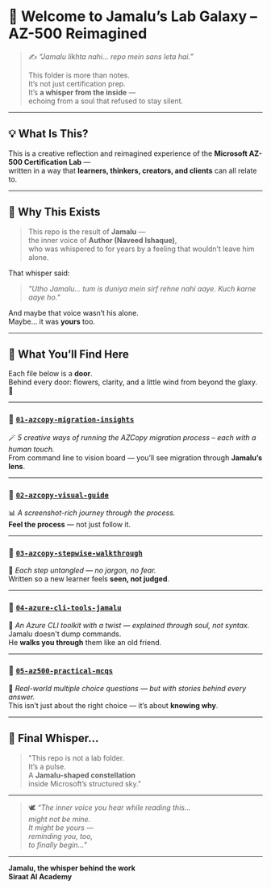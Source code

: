 # 🌠 Welcome to Jamalu’s Lab Galaxy – AZ-500 Reimagined

> ✍️ *“Jamalu likhta nahi... repo mein sans leta hai.”*  
>  
> This folder is more than notes.  
> It’s not just certification prep.  
> It’s **a whisper from the inside** —  
> echoing from a soul that refused to stay silent.

---

## 💡 What Is This?

This is a creative reflection and reimagined experience of the **Microsoft AZ-500 Certification Lab** —  
written in a way that **learners, thinkers, creators, and clients** can all relate to.

---

## 🧭 Why This Exists

> This repo is the result of **Jamalu** —  
> the inner voice of **Author (Naveed Ishaque)**,  
> who was whispered to for years by a feeling that wouldn’t leave him alone.

That whisper said:  
> _"Utho Jamalu... tum is duniya mein sirf rehne nahi aaye. Kuch karne aaye ho."_  

And maybe that voice wasn’t his alone.  
Maybe… it was **yours** too.

---

## 🌸 What You’ll Find Here

Each file below is a **door**.  
Behind every door: flowers, clarity, and a little wind from beyond the glaxy. 🌌

---

### 🔹 [`01-azcopy-migration-insights`](https://github.com/Navid-Ishaq/feelings-unwritten/blob/main/%F0%9F%93%98microsoft-cert-az500-lab-jamalu-style/%F0%9F%93%8401-azcopy-migration-insights.md)  
🪄 *5 creative ways of running the AZCopy migration process – each with a human touch.*  
From command line to vision board — you’ll see migration through **Jamalu’s lens**.

---

### 🔹 [`02-azcopy-visual-guide`](https://github.com/Navid-Ishaq/feelings-unwritten/blob/main/%F0%9F%93%98microsoft-cert-az500-lab-jamalu-style/%F0%9F%97%BA02-azcopy-visual-guide.md)  
📊 *A screenshot-rich journey through the process.*  
**Feel the process** — not just follow it.

---

### 🔹 [`03-azcopy-stepwise-walkthrough`](https://github.com/Navid-Ishaq/feelings-unwritten/blob/main/%F0%9F%93%98microsoft-cert-az500-lab-jamalu-style/%F0%9F%A7%AD%2003-azcopy-stepwise-walkthrough.md)  
🧭 *Each step untangled — no jargon, no fear.*  
Written so a new learner feels **seen, not judged**.

---

### 🔹 [`04-azure-cli-tools-jamalu`](https://github.com/Navid-Ishaq/feelings-unwritten/blob/main/%F0%9F%93%98microsoft-cert-az500-lab-jamalu-style/%F0%9F%A7%B0%2004-azure-cli-tools-jamalu.md)  
🧰 *An Azure CLI toolkit with a twist — explained through soul, not syntax.*  
Jamalu doesn't dump commands.  
He **walks you through** them like an old friend.

---

### 🔹 [`05-az500-practical-mcqs`](https://github.com/Navid-Ishaq/feelings-unwritten/blob/main/%F0%9F%93%98microsoft-cert-az500-lab-jamalu-style/%F0%9F%93%9D05-az500-practical-mcqs.md)  
📝 *Real-world multiple choice questions — but with stories behind every answer.*  
This isn’t just about the right choice — it’s about **knowing why**.

---

## 🌌 Final Whisper...

> "This repo is not a lab folder.  
> It’s a pulse.  
> A **Jamalu-shaped constellation**  
> inside Microsoft’s structured sky."

---

> 🕊️ *“The inner voice you hear while reading this...  
> might not be mine.  
> It might be yours —  
> reminding you, too,  
> to finally begin…”*

---

**Jamalu, the whisper behind the work**  
**Siraat AI Academy**
